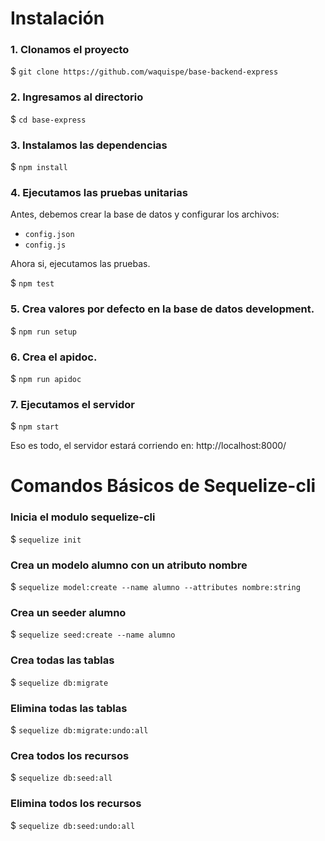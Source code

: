 # Instalación

### 1. Clonamos el proyecto
$ `git clone https://github.com/waquispe/base-backend-express`

### 2. Ingresamos al directorio
$ `cd base-express`

### 3. Instalamos las dependencias
$ `npm install`

### 4. Ejecutamos las pruebas unitarias
Antes, debemos crear la base de datos y configurar los archivos:
-  `config.json`
-  `config.js`

Ahora si, ejecutamos las pruebas.

$ `npm test`

### 5. Crea valores por defecto en la base de datos development.
$ `npm run setup`

### 6. Crea el apidoc.
$ `npm run apidoc`

### 7. Ejecutamos el servidor
$ `npm start`

Eso es todo, el servidor estará corriendo en: http://localhost:8000/

# Comandos Básicos de Sequelize-cli

### Inicia el modulo sequelize-cli
$ `sequelize init`

### Crea un modelo alumno con un atributo nombre
$ `sequelize model:create --name alumno --attributes nombre:string`

### Crea un seeder alumno
$ `sequelize seed:create --name alumno`

### Crea todas las tablas
$ `sequelize db:migrate`

### Elimina todas las tablas
$ `sequelize db:migrate:undo:all`

### Crea todos los recursos
$ `sequelize db:seed:all`

### Elimina todos los recursos
$ `sequelize db:seed:undo:all`
